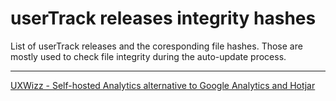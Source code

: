# userTrack releases integrity hashes
List of userTrack releases and the coresponding file hashes.
Those are mostly used to check file integrity during the auto-update process.


---
[UXWizz - Self-hosted Analytics alternative to Google Analytics and Hotjar](https://www.uxwizz.com)
